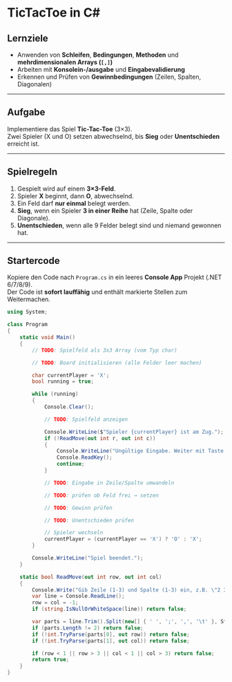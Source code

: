 # TicTacToe in C#

## Lernziele

- Anwenden von **Schleifen**, **Bedingungen**, **Methoden** und **mehrdimensionalen Arrays (`[,]`)**
- Arbeiten mit **Konsolein-/ausgabe** und **Eingabevalidierung**
- Erkennen und Prüfen von **Gewinnbedingungen** (Zeilen, Spalten, Diagonalen)

---

## Aufgabe

Implementiere das Spiel **Tic-Tac-Toe** (3×3).  
Zwei Spieler (X und O) setzen abwechselnd, bis **Sieg** oder **Unentschieden** erreicht ist.

---

## Spielregeln

1. Gespielt wird auf einem **3×3-Feld**.
2. Spieler **X** beginnt, dann **O**, abwechselnd.
3. Ein Feld darf **nur einmal** belegt werden.
4. **Sieg**, wenn ein Spieler **3 in einer Reihe** hat (Zeile, Spalte oder Diagonale).
5. **Unentschieden**, wenn alle 9 Felder belegt sind und niemand gewonnen hat.

---

## Startercode

Kopiere den Code nach `Program.cs` in ein leeres **Console App** Projekt (.NET 6/7/8/9).  
Der Code ist **sofort lauffähig** und enthält markierte Stellen zum Weitermachen.

```csharp
using System;

class Program
{
    static void Main()
    {
        // TODO: Spielfeld als 3x3 Array (vom Typ char)

        // TODO: Board initialisieren (alle Felder leer machen)

        char currentPlayer = 'X';
        bool running = true;

        while (running)
        {
            Console.Clear();

            // TODO: Spielfeld anzeigen

            Console.WriteLine($"Spieler {currentPlayer} ist am Zug.");
            if (!ReadMove(out int r, out int c))
            {
                Console.WriteLine("Ungültige Eingabe. Weiter mit Taste...");
                Console.ReadKey();
                continue;
            }

            // TODO: Eingabe in Zeile/Spalte umwandeln

            // TODO: prüfen ob Feld frei → setzen

            // TODO: Gewinn prüfen

            // TODO: Unentschieden prüfen

            // Spieler wechseln
            currentPlayer = (currentPlayer == 'X') ? 'O' : 'X';
        }

        Console.WriteLine("Spiel beendet.");
    }

    static bool ReadMove(out int row, out int col)
    {
        Console.Write("Gib Zeile (1-3) und Spalte (1-3) ein, z.B. \"2 3\": ");
        var line = Console.ReadLine();
        row = col = -1;
        if (string.IsNullOrWhiteSpace(line)) return false;

        var parts = line.Trim().Split(new[] { ' ', ';', ',', '\t' }, StringSplitOptions.RemoveEmptyEntries);
        if (parts.Length != 2) return false;
        if (!int.TryParse(parts[0], out row)) return false;
        if (!int.TryParse(parts[1], out col)) return false;

        if (row < 1 || row > 3 || col < 1 || col > 3) return false;
        return true;
    }
}
```